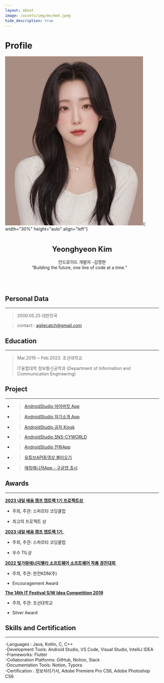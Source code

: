 ```yaml
---
layout: about
image: /assets/img/me/me4.jpeg
hide_description: true
---
```


# Profile

![image-20230616000446050](../assets/img/me/me4.jpg){: width="30%" height="auto" align="left"}
<center>
<span style="font-size:170%;font-weight:bold;">
<br/>Yeonghyeon Kim</span>
<span><br/><br/>안드로이드 개발자 -김영현 <br/>
“Building the future, one line of code at a time.”  <br/><br/><br/></span>
</center>




<br/>

## Personal Data
---
> 2000.05.25 대한민국<br/>

> contact : agilecatch@gmail.com <br/>

## Education
---
> Mar.2019 ~ Feb.2023. 조선대학교
>
> IT융합대학 정보통신공학과 (Department of Information and Communication Engineering)

<!--## Research Interest
---
* Computer Vision
+ image Object Detection
+ Vot
+ Semantic/Instance Segmentation
+ Super Resolution
* Machine Learning / Deep Learning
+ GAN
+ Few-Shot Learning
+ Meta Learning-->

## Project
---
* > [AndroidStudio 마이버킷 App](https://agilecatch.github.io/project/2023-07-07-%EB%A7%88%EC%9D%B4%EB%B2%84%ED%82%B7/)
* > [AndroidStudio 자기소개 App](https://agilecatch.github.io/project/2023-07-14-%EC%9E%90%EA%B8%B0%EC%86%8C%EA%B0%9C/)
*  > [AndroidStudio 공차 Kiosk](https://agilecatch.github.io/project/2023-07-28-%ED%82%A4%EC%98%A4%EC%8A%A4%ED%81%AC/)
*  > [AndroidStudio SNS-CYWORLD](https://agilecatch.github.io/project/2023-08-18-%EC%8B%B8%EC%9D%B4%EC%9B%94%EB%93%9C/)
*  > [AndroidStudio 전화App](https://agilecatch.github.io/project/2023-09-08-%EC%A0%84%ED%99%94%EC%96%B4%ED%94%8C/)
*  > [유튜브API동영상 불러오기](https://agilecatch.github.io/project/2023-10-05-%EC%9C%A0%ED%8A%9C%EB%B8%8CAPI%EB%8F%99%EC%98%81%EC%83%81%EB%B6%88%EB%9F%AC%EC%98%A4%EA%B8%B0(Finder)/)
*  > [매칭매니저App - 구글앱 출시](https://agilecatch.github.io/project/2023-11-16-%EB%A7%A4%EC%B9%AD%EB%A7%A4%EB%8B%88%EC%A0%80/)

  

  <!--링크추가 방법
  <u><strong><a href="https://www.youtube.com/watch?v=-ofj2vTvH0Q/">The 15th HANSUNG Engineering Competitive Exhibition[PM] 2019 </a></strong></u>-->

<!--## Work Experiences Permalink-->

## Awards
---
<u><strong>2023 내일 배움 캠프 앱트랙 1기 프로젝트상 </strong></u>

- 주최, 주관: 스파르타 코딩클럽

- 최고의 프로젝트 상

<u><strong>2023 내일 배움 캠프 앱트랙 1기  </strong></u>

- 주최, 주관: 스파르타 코딩클럽

- 우수 TIL상

<u><strong>2022 빛가람에너지밸리 소프트웨어 소프트웨어 작품 경진대회 </strong></u>

- 주최, 주관: 한전KDN(주)

- Encouragement Award

<u><strong>The 14th  IT Festival S/W Idea Competition 2019 </strong></u>

- 주최, 주관: 조선대학교

- Silver Award





## Skills and Certification
---
-Languages : Java, Kotlin, C, C++ <br/>
-Development Tools: Android Studio, VS Code, Visual Studio, IntelliJ IDEA<br/>
-Frameworks: Flutter<br/>
-Collaboration Platforms: GitHub, Notion, Slack<br/>
-Documentation Tools: Notion, Typora<br/>
-Certification : 정보처리기사,  Adobe Premiere Pro CS6, Adobe Photoshop CS6

